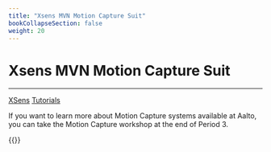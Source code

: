 ```yaml
---
title: "Xsens MVN Motion Capture Suit"
bookCollapseSection: false
weight: 20
---   
```


# Xsens MVN Motion Capture Suit

---

[XSens](https://www.xsens.com/motion-capture)
[Tutorials](https://tutorial.xsens.com/)

If you want to learn more about Motion Capture systems available at Aalto, you can take the Motion Capture workshop at the end of Period 3.

{{<youtube laKbHOEJIoM>}}